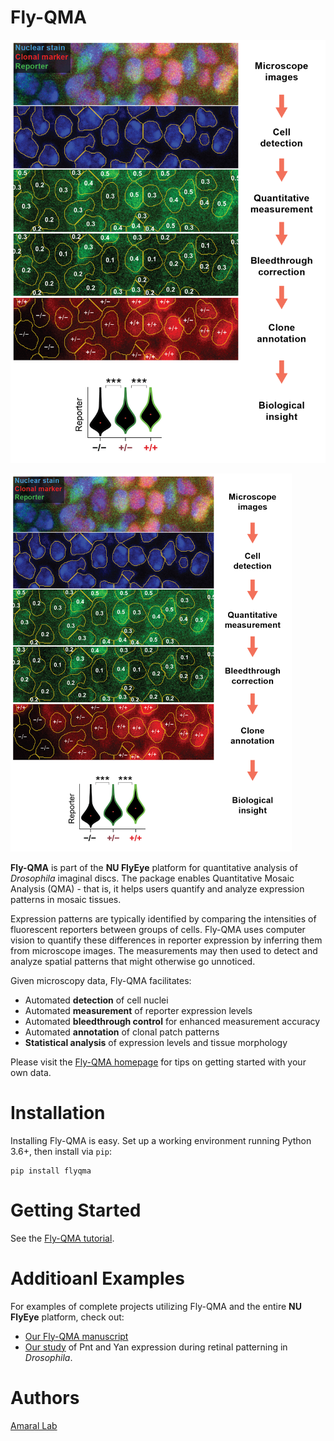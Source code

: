 Fly-QMA
=======

![Fly-QMA Overview](docs/source/graphics/pipeline.png)

<p class="aligncenter">
  <img src="docs/source/graphics/pipeline.png" width="450px">
</p>


**Fly-QMA** is part of the **NU FlyEye** platform for quantitative analysis of *Drosophila* imaginal discs. The package enables Quantitative Mosaic Analysis (QMA) - that is, it helps users quantify and analyze expression patterns in mosaic tissues.

Expression patterns are typically identified by comparing the intensities of fluorescent reporters between groups of cells. Fly-QMA uses computer vision to quantify these differences in reporter expression by inferring them from microscope images. The measurements may then used to detect and analyze spatial patterns that might otherwise go unnoticed.

Given microscopy data, Fly-QMA facilitates:
  - Automated **detection** of cell nuclei
  - Automated **measurement** of reporter expression levels
  - Automated **bleedthrough control** for enhanced measurement accuracy
  - Automated **annotation** of clonal patch patterns
  - **Statistical analysis** of expression levels and tissue morphology

Please visit the [Fly-QMA homepage](https://sebastianbernasek.github.io/flyqma/start.html) for tips on getting started with your own data.


Installation
============

Installing Fly-QMA is easy. Set up a working environment running Python 3.6+, then install via  ``pip``:

    pip install flyqma


Getting Started
===============

See the [Fly-QMA tutorial](https://github.com/sebastianbernasek/flyqma/blob/master/tutorial.ipynb).


Additioanl Examples
===================

For examples of complete projects utilizing Fly-QMA and the entire **NU FlyEye** platform, check out:

 - [Our Fly-QMA manuscript](https://doi.org/10.1101/775783)
 - [Our study](https://doi.org/10.1101/430744) of Pnt and Yan expression during retinal patterning in *Drosophila*.


Authors
=======

[Amaral Lab](https://amaral.northwestern.edu/)
